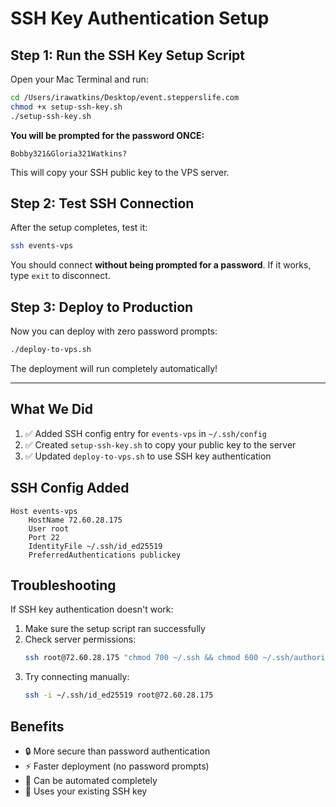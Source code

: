 # SSH Key Authentication Setup

## Step 1: Run the SSH Key Setup Script

Open your Mac Terminal and run:

```bash
cd /Users/irawatkins/Desktop/event.stepperslife.com
chmod +x setup-ssh-key.sh
./setup-ssh-key.sh
```

**You will be prompted for the password ONCE:**
```
Bobby321&Gloria321Watkins?
```

This will copy your SSH public key to the VPS server.

## Step 2: Test SSH Connection

After the setup completes, test it:

```bash
ssh events-vps
```

You should connect **without being prompted for a password**. If it works, type `exit` to disconnect.

## Step 3: Deploy to Production

Now you can deploy with zero password prompts:

```bash
./deploy-to-vps.sh
```

The deployment will run completely automatically!

---

## What We Did

1. ✅ Added SSH config entry for `events-vps` in `~/.ssh/config`
2. ✅ Created `setup-ssh-key.sh` to copy your public key to the server
3. ✅ Updated `deploy-to-vps.sh` to use SSH key authentication

## SSH Config Added

```
Host events-vps
    HostName 72.60.28.175
    User root
    Port 22
    IdentityFile ~/.ssh/id_ed25519
    PreferredAuthentications publickey
```

## Troubleshooting

If SSH key authentication doesn't work:

1. Make sure the setup script ran successfully
2. Check server permissions:
   ```bash
   ssh root@72.60.28.175 "chmod 700 ~/.ssh && chmod 600 ~/.ssh/authorized_keys"
   ```
3. Try connecting manually:
   ```bash
   ssh -i ~/.ssh/id_ed25519 root@72.60.28.175
   ```

## Benefits

- 🔒 More secure than password authentication
- ⚡ Faster deployment (no password prompts)
- 🤖 Can be automated completely
- 🔑 Uses your existing SSH key
